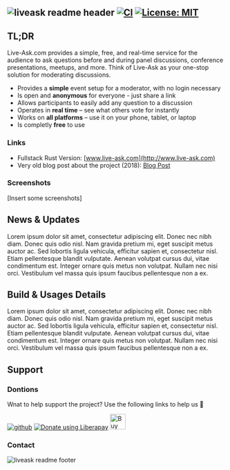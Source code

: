 ![liveask readme header](https://i.postimg.cc/g0C4pYLw/Group-4.png)
[![CI](https://github.com/liveask/liveask/actions/workflows/ci.yml/badge.svg)](https://github.com/liveask/liveask/actions/workflows/ci.yml)  [![License: MIT](https://img.shields.io/badge/License-MIT-yellow.svg)](https://opensource.org/licenses/MIT)
--

## TL;DR
Live-Ask.com provides a simple, free, and real-time service for the audience to ask questions before and during panel discussions, conference presentations, meetups, and more. Think of Live-Ask as your one-stop solution for moderating discussions.

* Provides a **simple** event setup for a moderator, with no login necessary
* Is open and **anonymous** for everyone - just share a link
* Allows participants to easily add any question to a discussion
* Operates in **real time** – see what others vote for instantly
* Works on **all platforms** – use it on your phone, tablet, or laptop
* Is completly **free** to use

### Links 
* Fullstack Rust Version: [www.live-ask.com](http://www.live-ask.com) 
* Very old blog post about the project (2018): [Blog Post](https://blog.extrawurst.org/general/webdev/2018/04/02/liveask.html)

### Screenshots 
[Insert some screenshots]

## News & Updates 
Lorem ipsum dolor sit amet, consectetur adipiscing elit. Donec nec nibh diam. Donec quis odio nisl. Nam gravida pretium mi, eget suscipit metus auctor ac. Sed lobortis ligula vehicula, efficitur sapien et, consectetur nisl. Etiam pellentesque blandit vulputate. Aenean volutpat cursus dui, vitae condimentum est. Integer ornare quis metus non volutpat. Nullam nec nisi orci. Vestibulum vel massa quis ipsum faucibus pellentesque non a ex.


## Build & Usages Details 
Lorem ipsum dolor sit amet, consectetur adipiscing elit. Donec nec nibh diam. Donec quis odio nisl. Nam gravida pretium mi, eget suscipit metus auctor ac. Sed lobortis ligula vehicula, efficitur sapien et, consectetur nisl. Etiam pellentesque blandit vulputate. Aenean volutpat cursus dui, vitae condimentum est. Integer ornare quis metus non volutpat. Nullam nec nisi orci. Vestibulum vel massa quis ipsum faucibus pellentesque non a ex.

## Support 

### Dontions 
Wnat to help support the project? Use the following links to help us 💪

[![github](https://img.shields.io/badge/-GitHub%20Sponsors-fafbfc?logo=GitHub%20Sponsors)](https://github.com/sponsors/extrawurst) 
<a href="https://liberapay.com/extrawurst/donate"><img alt="Donate using Liberapay" src="https://liberapay.com/assets/widgets/donate.svg"></a> 
<a href='https://ko-fi.com/B0B6GMW1T' target='_blank'><img height='36' style='border:0px;height:36px;' src='https://storage.ko-fi.com/cdn/kofi4.png?v=3' border='0' alt='Buy Me a Coffee at ko-fi.com' /></a>

### Contact

![liveask readme footer](https://i.postimg.cc/brtZhhbv/Rectangle-3.png)
